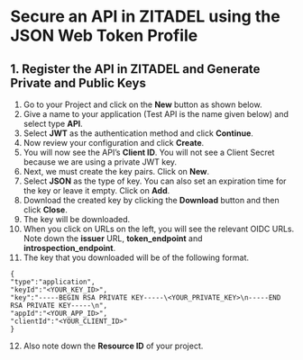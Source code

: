 # Secure an API in ZITADEL using the JSON Web Token Profile

## 1. Register the API in ZITADEL and Generate Private and Public Keys

1. Go to your Project and click on the **New** button as shown below. 
2.  Give a name to your application (Test API is the name given below) and select type **API**. 
3. Select **JWT** as the authentication method and click **Continue**.  
4. Now review your configuration and click **Create**. 
5. You will now see the API’s **Client ID**. You will not see a Client Secret because we are using a private JWT key. 
6. Next, we must create the key pairs. Click on **New**. 
7. Select **JSON** as the type of key. You can also set an expiration time for the key or leave it empty. Click on **Add**. 
8. Download the created key by clicking the **Download** button and then click **Close**. 
9. The key will be downloaded. 
10. When you click on URLs on the left, you will see the relevant OIDC URLs. Note down the **issuer** URL, **token_endpoint** and **introspection_endpoint**.
11. The key that you downloaded will be of the following format. 
```
{
"type":"application",
"keyId":"<YOUR_KEY_ID>",
"key":"-----BEGIN RSA PRIVATE KEY-----\<YOUR_PRIVATE_KEY>\n-----END RSA PRIVATE KEY-----\n",
"appId":"<YOUR_APP_ID>",
"clientId":"<YOUR_CLIENT_ID>"
}
```
12. Also note down the **Resource ID** of your project. 



